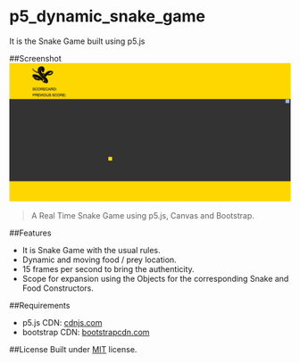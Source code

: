 # p5_dynamic_snake_game
It is the Snake Game built using p5.js 


##Screenshot<a name="screenshot"></a>
![screenshot](snake_game.PNG)
> A Real Time Snake Game using p5.js, Canvas and Bootstrap.

##Features<a name="features"></a>
  * It is Snake Game with the usual rules.
  * Dynamic and moving food / prey location.
  * 15 frames per second to bring the authenticity.
  * Scope for expansion using the Objects for the corresponding Snake and Food Constructors.
  
##Requirements<a name="requirements"></a>
* p5.js CDN: [cdnjs.com](https://cdnjs.com/libraries/p5.js/)
* bootstrap CDN: [bootstrapcdn.com](https://www.bootstrapcdn.com/)

##License<a name="license"></a>
Built under [MIT](http://www.opensource.org/licenses/mit-license.php) license.
  

